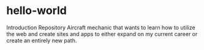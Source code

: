 # hello-world
Introduction Repository
Aircraft mechanic that wants to learn how to utilize the web and create sites and apps to either expand on my current career or create an entirely new path.
